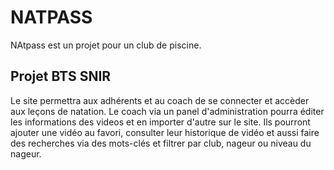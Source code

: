 #  NATPASS
NAtpass est un projet pour un club de piscine.

## Projet BTS SNIR
Le site permettra aux adhérents et au coach de se connecter et accèder aux leçons de natation.
Le coach via un panel d'administration pourra éditer les informations des videos et en importer d'autre sur le site.
Ils pourront ajouter une vidéo au favori, consulter leur historique de vidéo et aussi faire des recherches via des mots-clés et filtrer par club, nageur ou niveau du nageur.
